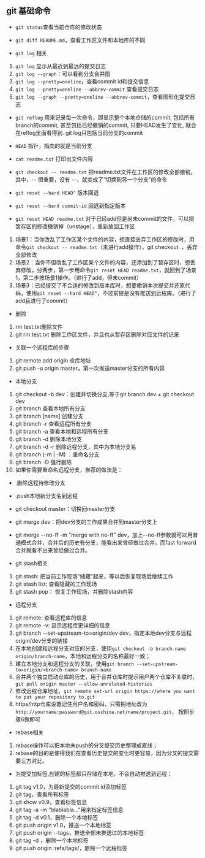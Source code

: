 ## git 基础命令

+ ```git status```查看当前仓库的修改状态

+ ```git diff README.md```，查看工作区文件和本地库的不同

+ ```git log``` 相关
 1. ```git log``` 显示从最近到最远的提交日志
 2. ```git log --graph```：可以看到分支合并图
 3. ```git log --pretty=oneline```，查看commit id和提交信息
 4. ```git log --pretty=oneline --abbrev-commit``` 查看提交日志
 5. ```git log --graph --pretty=oneline --abbrev-commit```，查看图形化提交日志

+ ```git reflog``` 用来记录每一次命令，即显示整个本地仓储的commit, 包括所有branch的commit, 甚至包括已经撤销的commit, 只要HEAD发生了变化, 就会在reflog里面看得到. git log只包括当前分支的commit

+ ```HEAD``` 指针，指向的就是当前分支

+ ```cat readme.txt``` 打印出文件内容

+ ```git checkout -- readme.txt``` 把readme.txt文件在工作区的修改全部撤销，其中，-- 很重要，没有 --，就变成了“切换到另一个分支”的命令

+ ```git reset --hard HEAD^``` 版本回退

+ ```git reset --hard commit-id``` 回退到指定版本

+ ```git reset HEAD readme.txt``` 对于已经add但是尚未commit的文件，可以把暂存区的修改撤销掉（unstage），重新放回工作区
 1. 场景1：当你改乱了工作区某个文件的内容，想直接丢弃工作区的修改时，用命令```git checkout -- readme.txt```（未进行add操作），git checkout .，丢弃全部修改
 2. 场景2：当你不但改乱了工作区某个文件的内容，还添加到了暂存区时，想丢弃修改，分两步，第一步用命令```git reset HEAD readme.txt```，就回到了场景1，第二步按场景1操作。（进行了add，但未commit）
 3. 场景3：已经提交了不合适的修改到版本库时，想要撤销本次提交并还原代码，使用```git reset --hard HEAD^```，不过前提是没有推送到远程库。（进行了add且进行了commit）

+ 删除
 1. rm test.txt删除文件
 2. git rm test.txt 删除工作区文件，并且也从暂存区删除对应文件的记录

+ 关联一个远程库的步骤
 1. git remote add origin 仓库地址
 2. git push -u origin master，第一次推送master分支的所有内容

+ 本地分支
 1. git checkout -b dev：创建并切换分支,等于git branch dev + git checkout dev
 2. git branch			查看本地所有分支
 3. git branch [name] 		创建分支
 4. git branch -r			查看远程所有分支
 5. git branch -a			查看本地和远程所有分支
 6. git branch -d <branchname>	删除本地分支
 7. git branch -d -r <branchname>	删除远程分支，其中<branchname>为本地分支名
 8. git branch (-m | -M) <oldbranch> <newbranch>：重命名分支
 9. git branch -D <name>强行删除
 10. 如果你需要重命名远程分支，推荐的做法是：
  + .删除远程待修改分支
  + .push本地新分支名到远程

+ git checkout master：切换回master分支

+ git merge dev：把dev分支的工作成果合并到master分支上

+ git merge --no-ff -m "merge with no-ff" dev，加上--no-ff参数就可以用普通模式合并，合并后的历史有分支，能看出来曾经做过合并，而fast forward合并就看不出来曾经做过合并。

+ git stash相关
 1. git stash:	把当前工作现场“储藏”起来，等以后恢复现场后继续工作
 2. git stash list: 查看隐藏的工作现场
 3. git stash pop：	恢复工作现场，并删除stash内容

+ 远程分支
 1. git remote:	查看远程库的信息
 2. git remote -v:	显示远程库更详细的信息
 3. git branch --set-upstream-to=origin/dev dev，指定本地dev分支与远程origin/dev分支的链接
 4. 在本地创建和远程分支对应的分支，使用```git checkout -b branch-name origin/branch-name```，本地和远程分支的名称最好一致；
 5. 建立本地分支和远程分支的关联，使用```git branch --set-upstream-to=origin/<branch-name> branch-name```
 6. 合并两个独立启动仓库的历史，用于合并仓库时提示用户两个仓库不关联时，```git pull origin master –-allow-unrelated-histories```
 6. 修改远程仓库地址，```git remote set-url origin https://where you want to put your repository to.git```
 7. https/http仓库设置记住用户名和密码，只需把地址改为```http://yourname:password@git.oschina.net/name/project.git```， 按照步骤6做即可

+ rebase相关
 1. rebase操作可以把本地未push的分叉提交历史整理成直线；
 2. rebase的目的是使得我们在查看历史提交的变化时更容易，因为分叉的提交需要三方对比。

+ 为提交加标签,创建的标签都只存储在本地，不会自动推送到远程：
 1. git tag v1.0，为最新提交的commit id添加标签
 2. git tag，查看所有标签
 3. git show v0.9，查看标签信息
 4. git tag -a <tagname> -m "blablabla..."用来指定标签信息
 5. git tag -d v0.1，删除一个本地标签
 6. git push origin v1.0，推送一个本地标签
 7. git push origin --tags，推送全部未推送过的本地标签
 8. git tag -d <tagname>，删除一个本地标签
 9. git push origin :refs/tags/<tagname>，删除一个远程标签
